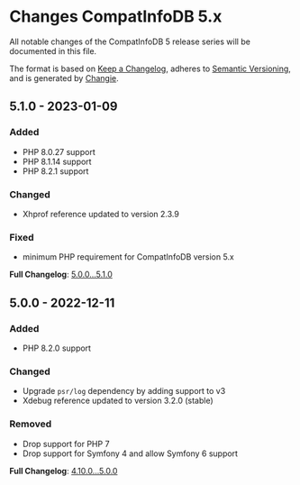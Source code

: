 <!-- markdownlint-disable MD013 MD024 -->
# Changes CompatInfoDB 5.x

All notable changes of the CompatInfoDB 5 release series will be documented in this file.

The format is based on [Keep a Changelog](https://keepachangelog.com/en/1.0.0/),
adheres to [Semantic Versioning](https://semver.org/spec/v2.0.0.html),
and is generated by [Changie](https://github.com/miniscruff/changie).

## 5.1.0 - 2023-01-09

### Added

- PHP 8.0.27 support
- PHP 8.1.14 support
- PHP 8.2.1 support

### Changed

- Xhprof reference updated to version 2.3.9

### Fixed

- minimum PHP requirement for CompatInfoDB version 5.x

**Full Changelog**: [5.0.0...5.1.0](https://github.com/llaville/php-compatinfo-db/compare/5.0.0...5.1.0)

## 5.0.0 - 2022-12-11

### Added

- PHP 8.2.0 support

### Changed

- Upgrade `psr/log` dependency by adding support to v3
- Xdebug reference updated to version 3.2.0 (stable)

### Removed

- Drop support for PHP 7
- Drop support for Symfony 4 and allow Symfony 6 support

**Full Changelog**: [4.10.0...5.0.0](https://github.com/llaville/php-compatinfo-db/compare/4.10.0...5.0.0)
